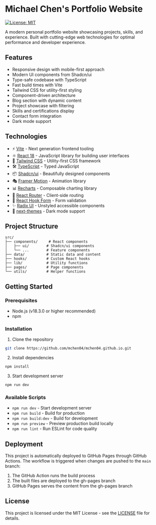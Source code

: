 # Michael Chen's Portfolio Website

[![License: MIT](https://img.shields.io/badge/License-MIT-blue.svg)](https://opensource.org/licenses/MIT)

A modern personal portfolio website showcasing projects, skills, and experience. Built with cutting-edge web technologies for optimal performance and developer experience.

## Features

- Responsive design with mobile-first approach
- Modern UI components from Shadcn/ui
- Type-safe codebase with TypeScript
- Fast build times with Vite
- Tailwind CSS for utility-first styling
- Component-driven architecture
- Blog section with dynamic content
- Project showcase with filtering
- Skills and certifications display
- Contact form integration
- Dark mode support

## Technologies

- ⚡️ [Vite](https://vitejs.dev/) - Next generation frontend tooling
- ⚛️ [React 18](https://reactjs.org/) - JavaScript library for building user interfaces
- 🎨 [Tailwind CSS](https://tailwindcss.com/) - Utility-first CSS framework
- 🛠 [TypeScript](https://www.typescriptlang.org/) - Typed JavaScript
- 📦 [Shadcn/ui](https://ui.shadcn.com/) - Beautifully designed components
- 🎭 [Framer Motion](https://www.framer.com/motion/) - Animation library
- 📊 [Recharts](https://recharts.org/) - Composable charting library
- 🔄 [React Router](https://reactrouter.com/) - Client-side routing
- 📝 [React Hook Form](https://react-hook-form.com/) - Form validation
- ✨ [Radix UI](https://www.radix-ui.com/) - Unstyled accessible components
- 🌙 [next-themes](https://github.com/pacocoursey/next-themes) - Dark mode support

## Project Structure

```
src/
├── components/     # React components
│   ├── ui/        # Shadcn/ui components
│   └── ...        # Feature components
├── data/          # Static data and content
├── hooks/         # Custom React hooks
├── lib/           # Utility functions
├── pages/         # Page components
└── utils/         # Helper functions
```

## Getting Started

### Prerequisites

- Node.js (v18.3.0 or higher recommended)
- npm

### Installation

1. Clone the repository
```bash
git clone https://github.com/mchen04/mchen04.github.io.git
```

2. Install dependencies
```bash
npm install
```

3. Start development server
```bash
npm run dev
```

### Available Scripts

- `npm run dev` - Start development server
- `npm run build` - Build for production
- `npm run build:dev` - Build for development
- `npm run preview` - Preview production build locally
- `npm run lint` - Run ESLint for code quality

## Deployment

This project is automatically deployed to GitHub Pages through GitHub Actions. The workflow is triggered when changes are pushed to the `main` branch:

1. The GitHub Action runs the build process
2. The built files are deployed to the gh-pages branch
3. GitHub Pages serves the content from the gh-pages branch

## License

This project is licensed under the MIT License - see the [LICENSE](LICENSE) file for details.
